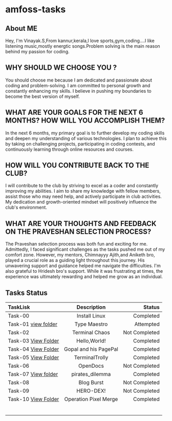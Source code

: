 # amfoss-tasks

## About ME
Hey, I'm Vinayak.S,From kannur,kerala,I love sports,gym,coding....I like listening music,mostly energtic songs.Problem solving is the main reason behind my passion for coding.

## WHY SHOULD WE CHOOSE YOU ?
You should choose me because I am dedicated and passionate about coding and problem-solving. I am committed to personal growth and constantly enhancing my skills. I believe in pushing my boundaries to become the best version of myself.

## WHAT ARE YOUR GOALS FOR THE NEXT 6 MONTHS? HOW WILL YOU ACCOMPLISH THEM?
In the next 6 months, my primary goal is to further develop my coding skills and deepen my understanding of various technologies. I plan to achieve this by taking on challenging projects, participating in coding contests, and continuously learning through online resources and courses.

## HOW WILL YOU CONTRIBUTE BACK TO THE CLUB?
I will contribute to the club by striving to excel as a coder and constantly improving my abilities. I aim to share my knowledge with fellow members, assist those who may need help, and actively participate in club activities. My dedication and growth-oriented mindset will positively influence the club's environment.

## WHAT ARE YOUR THOUGHTS AND FEEDBACK ON THE PRAVESHAN SELECTION PROCESS?
The Praveshan selection process was both fun and exciting for me. Admittedly, I faced significant challenges as the tasks pushed me out of my comfort zone. However, my mentors, Chimnayyy Ajith,and Aniketh bro, played a crucial role as a guiding light throughout this journey. His unwavering support and guidance helped me navigate the difficulties. I'm also grateful to Hridesh bro's support. While it was frustrating at times, the experience was ultimately rewarding and helped me grow as an individual.

## Tasks Status

| TaskLisk | Description | Status |
|:---------|:--------:|---------:|
| Task-00   | Install Linux   | Completed   |
| Task-01 [view folder](https://github.com/Vinayak-2005-26/AMFOSS-TASKS-VS/blob/main/Screenshot%202024-08-22%20173540.png)    |  Type Maestro   | Attempted |
| Task-02    | Terminal Chaos  | Not Completed   |
| Task-03 [View Folder](https://github.com/Vinayak-2005-26/AMFOSS-TASKS-VS/tree/main/task3)   | Hello,World!   | Completed   |
| Task-04 [View Folder](https://github.com/Vinayak-2005-26/AMFOSS-TASKS-VS/tree/main/Task4New)   |  Gopal and his PagePal   | Completed  |
| Task-05 [View Folder](https://github.com/Vinayak-2005-26/AMFOSS-TASKS-VS/tree/main/Task_5)   | TerminalTrolly  | Completed  |
| Task-06    |  OpenDocs  | Not Completed  |
| Task-07 [View folder](https://github.com/Vinayak-2005-26/AMFOSS-TASKS-VS/tree/main/Task_7)    | pirates_dilemma| Completed |
| Task-08    | Blog Burst  | Not Completed  |
| Task-09   | HERO-DEX!  | Not Completed  |
| Task-10 [View Folder](https://github.com/Vinayak-2005-26/AMFOSS-TASKS-VS/tree/main/Task_10)  | Operation Pixel Merge | Completed  |
|   |  |   |
|    |   |   |
|  |   |   |
|    |   |   |
|    |   |   |
|    |   |   |







